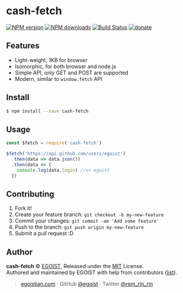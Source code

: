 # cash-fetch

[![NPM version](https://img.shields.io/npm/v/cash-fetch.svg?style=flat)](https://npmjs.com/package/cash-fetch) [![NPM downloads](https://img.shields.io/npm/dm/cash-fetch.svg?style=flat)](https://npmjs.com/package/cash-fetch) [![Build Status](https://img.shields.io/circleci/project/egoist/cash-fetch/master.svg?style=flat)](https://circleci.com/gh/egoist/cash-fetch) [![donate](https://img.shields.io/badge/$-donate-ff69b4.svg?maxAge=2592000&style=flat)](https://github.com/egoist/donate)

## Features

- Light-weight, 1KB for browser
- Isomorphic, for both browser and node.js
- Simple API, only GET and POST are supported
- Modern, similar to `window.fetch` API

## Install

```bash
$ npm install --save cash-fetch
```

## Usage

```js
const $fetch = require('cash-fetch')

$fetch('https://api.github.com/users/egoist')
  .then(data => data.json())
  .then(data => {
    console.log(data.login) //=> egoist
  })
```

## Contributing

1. Fork it!
2. Create your feature branch: `git checkout -b my-new-feature`
3. Commit your changes: `git commit -am 'Add some feature'`
4. Push to the branch: `git push origin my-new-feature`
5. Submit a pull request :D

## Author

**cash-fetch** © [EGOIST](https://github.com/egoist), Released under the [MIT](https://egoist.mit-license.org/) License.<br>
Authored and maintained by EGOIST with help from contributors ([list](https://github.com/egoist/cash-fetch/contributors)).

> [egoistian.com](https://egoistian.com) · GitHub [@egoist](https://github.com/egoist) · Twitter [@rem_rin_rin](https://twitter.com/rem_rin_rin)
